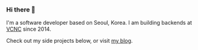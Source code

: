 ### Hi there 👋

I'm a software developer based on Seoul, Korea. I am building backends at [VCNC](https://vcnc.dev/) since 2014.

Check out my side projects below, or visit [my blog](https://sapzil.org/).
